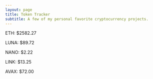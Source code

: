 ```yaml
---
layout: page
title: Token Tracker
subtitle: A few of my personal favorite cryptocurrency projects.
---
```


<!--BEGINCRYPTOINPUT-->
ETH: $2582.27

LUNA: $89.72

NANO: $2.22

LINK: $13.25

AVAX: $72.00

<!--ENDCRYPTOINPUT-->
